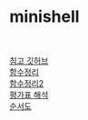 # minishell

<br>

[침고 깃허브](https://github.com/vportens/minishell/tree/master/include)<br>
[함수정리](https://velog.io/@meong9090/minishell-%EC%82%AC%EC%9A%A9%EA%B0%80%EB%8A%A5-%ED%95%A8%EC%88%98-%EC%A0%95%EB%A6%AC)<br>
[함수정리2](https://poisonf2.tistory.com/24)<br>
[평가표 해석](https://velog.io/@hey-chocopie/minishell-%ED%8F%89%EA%B0%80%ED%91%9C-%ED%95%B4%EC%84%9D)<br>
[순서도](https://velog.io/@seungju0000/minishell-algorithm)<br>
